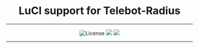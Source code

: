 <div align="center">
  <h1>LuCI support for Telebot-Radius</h1>
</div>
<hr/>
<div align="center">
  <img alt="License" src="https://img.shields.io/github/license/Maizil41/Telebot-Radius?style=for-the-badge">
  <a target="_blank" href="https://github.com/Maizil41/Telebot-Radius/releases"><img src="https://img.shields.io/github/release/Maizil41/Telebot-Radius?style=for-the-badge"></a>
  <a target="_blank" href="https://github.com/Maizil41/Telebot-Radius/releases"><img src="https://img.shields.io/github/downloads/Maizil41/Telebot-Radius/total?style=for-the-badge"></a>
</div>
<hr/>
